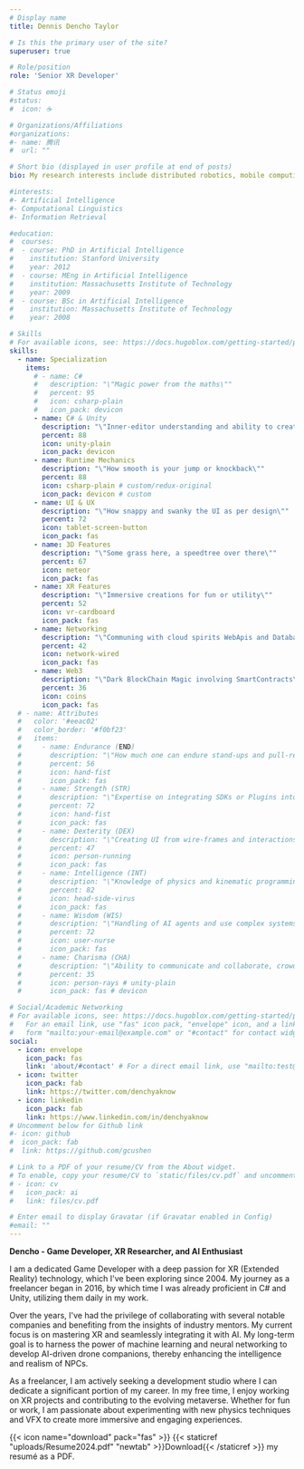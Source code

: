 ```yaml
---
# Display name
title: Dennis Dencho Taylor

# Is this the primary user of the site?
superuser: true

# Role/position
role: 'Senior XR Developer'

# Status emoji
#status:
#  icon: ☕️

# Organizations/Affiliations
#organizations:
#- name: 腾讯
#  url: ""

# Short bio (displayed in user profile at end of posts)
bio: My research interests include distributed robotics, mobile computing and programmable matter.

#interests:
#- Artificial Intelligence
#- Computational Linguistics
#- Information Retrieval

#education:
#  courses:
#  - course: PhD in Artificial Intelligence
#    institution: Stanford University
#    year: 2012
#  - course: MEng in Artificial Intelligence
#    institution: Massachusetts Institute of Technology
#    year: 2009
#  - course: BSc in Artificial Intelligence
#    institution: Massachusetts Institute of Technology
#    year: 2008

# Skills
# For available icons, see: https://docs.hugoblox.com/getting-started/page-builder/#icons
skills:
  - name: Specialization
    items:
      # - name: C#
      #   description: "\"Magic power from the maths\""
      #   percent: 95
      #   icon: csharp-plain
      #   icon_pack: devicon
      - name: C# & Unity
        description: "\"Inner-editor understanding and ability to create editor tools\""
        percent: 88
        icon: unity-plain
        icon_pack: devicon
      - name: Runtime Mechanics
        description: "\"How smooth is your jump or knockback\""
        percent: 88
        icon: csharp-plain # custom/redux-original
        icon_pack: devicon # custom
      - name: UI & UX
        description: "\"How snappy and swanky the UI as per design\""
        percent: 72
        icon: tablet-screen-button
        icon_pack: fas
      - name: 3D Features
        description: "\"Some grass here, a speedtree over there\""
        percent: 67
        icon: meteor
        icon_pack: fas
      - name: XR Features
        description: "\"Immersive creations for fun or utility\""
        percent: 52
        icon: vr-cardboard
        icon_pack: fas
      - name: Networking
        description: "\"Communing with cloud spirits WebApis and Databases using Handcrafted web requests\""
        percent: 42
        icon: network-wired
        icon_pack: fas
      - name: Web3
        description: "\"Dark BlockChain Magic involving SmartContracts\""
        percent: 36
        icon: coins
        icon_pack: fas
  # - name: Attributes
  #   color: '#eeac02'
  #   color_border: '#f0bf23'
  #   items:
  #     - name: Endurance (END)
  #       description: "\"How much one can endure stand-ups and pull-requests\""
  #       percent: 56
  #       icon: hand-fist
  #       icon_pack: fas
  #     - name: Strength (STR)
  #       description: "\"Expertise on integrating SDKs or Plugins into a source of magic\""
  #       percent: 72
  #       icon: hand-fist
  #       icon_pack: fas
  #     - name: Dexterity (DEX)
  #       description: "\"Creating UI from wire-frames and interactions from cross platform input\""
  #       percent: 47
  #       icon: person-running
  #       icon_pack: fas
  #     - name: Intelligence (INT)
  #       description: "\"Knowledge of physics and kinematic programming, math vision capability\""
  #       percent: 82
  #       icon: head-side-virus
  #       icon_pack: fas
  #     - name: Wisdom (WIS)
  #       description: "\"Handling of AI agents and use complex systems like XR, Networking and Database SDKs\""
  #       percent: 72
  #       icon: user-nurse
  #       icon_pack: fas
  #     - name: Charisma (CHA)
  #       description: "\"Ability to communicate and collaborate, crowd taming muggles\""
  #       percent: 35
  #       icon: person-rays # unity-plain
  #       icon_pack: fas # devicon

# Social/Academic Networking
# For available icons, see: https://docs.hugoblox.com/getting-started/page-builder/#icons
#   For an email link, use "fas" icon pack, "envelope" icon, and a link in the
#   form "mailto:your-email@example.com" or "#contact" for contact widget.
social:
  - icon: envelope
    icon_pack: fas
    link: 'about/#contact' # For a direct email link, use "mailto:test@example.org".
  - icon: twitter
    icon_pack: fab
    link: https://twitter.com/denchyaknow
  - icon: linkedin
    icon_pack: fab
    link: https://www.linkedin.com/in/denchyaknow
# Uncomment below for Github link
#- icon: github
#  icon_pack: fab
#  link: https://github.com/gcushen

# Link to a PDF of your resume/CV from the About widget.
# To enable, copy your resume/CV to `static/files/cv.pdf` and uncomment the lines below.
# - icon: cv
#   icon_pack: ai
#   link: files/cv.pdf

# Enter email to display Gravatar (if Gravatar enabled in Config)
#email: ""
---
```


**Dencho - Game Developer, XR Researcher, and AI Enthusiast**

I am a dedicated Game Developer with a deep passion for XR (Extended Reality) technology, which I've been exploring since 2004. My journey as a freelancer began in 2016, by which time I was already proficient in C# and Unity, utilizing them daily in my work.

Over the years, I've had the privilege of collaborating with several notable companies and benefiting from the insights of industry mentors. My current focus is on mastering XR and seamlessly integrating it with AI. My long-term goal is to harness the power of machine learning and neural networking to develop AI-driven drone companions, thereby enhancing the intelligence and realism of NPCs.

As a freelancer, I am actively seeking a development studio where I can dedicate a significant portion of my career. In my free time, I enjoy working on XR projects and contributing to the evolving metaverse. Whether for fun or work, I am passionate about experimenting with new physics techniques and VFX to create more immersive and engaging experiences.

{{< icon name="download" pack="fas" >}} {{< staticref "uploads/Resume2024.pdf" "newtab" >}}Download{{< /staticref >}} my resumé as a PDF.
